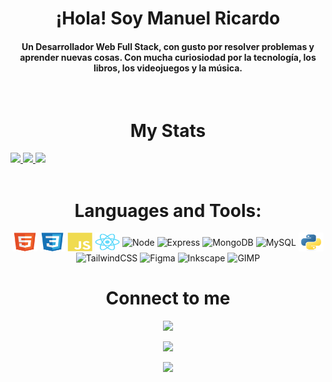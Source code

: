 ###
<h1 align="center">¡Hola! Soy Manuel Ricardo</h1>
<h4 align="center">
Un Desarrollador Web Full Stack, con gusto por resolver problemas y aprender nuevas cosas. Con mucha curiosiodad por la tecnología, los libros, los videojuegos y la música.
</h4>

<br>

<h1 align="center">My Stats</h1>
<div>
  <a href="https://github.com/manuel101284/manuel101284.git">
    <img height="160em" src="http://github-readme-streak-stats.herokuapp.com?user=manuel101284&theme=noctis_minimus" />
    <img height="160em" src="https://github-readme-stats.vercel.app/api?username=manuel101284&show_icons=true&theme=noctis_minimus" />
    <img height="160em" src="https://github-readme-stats.vercel.app/api/top-langs/?username=manuel101284&theme=noctis_minimus" />
  </a>
  
</div>


<div align="center" style="display: inline_block"><br>
  <h1 align="center">Languages and Tools:</h1>
  <img align="center" alt="HTML" height="30" width="40" src="https://raw.githubusercontent.com/devicons/devicon/master/icons/html5/html5-original.svg">
  <img align="center" alt="CSS" height="30" width="40" src="https://raw.githubusercontent.com/devicons/devicon/master/icons/css3/css3-original.svg">
  <img align="center" alt="Js" height="30" width="40" src="https://raw.githubusercontent.com/devicons/devicon/master/icons/javascript/javascript-plain.svg">
  <img align="center" alt="React" height="30" width="40" src="https://raw.githubusercontent.com/devicons/devicon/master/icons/react/react-original.svg">
  <img align="center" alt="Node" height="30" width="40" src="https://cdn.jsdelivr.net/gh/devicons/devicon/icons/nodejs/nodejs-original.svg">
  <img align="center" alt="Express" height="30" width="40" src="https://cdn.jsdelivr.net/gh/devicons/devicon/icons/express/express-original.svg">
  <img align="center" alt="MongoDB" height="30" width="40" src="https://cdn.jsdelivr.net/gh/devicons/devicon/icons/mongodb/mongodb-original.svg">
  <img align="center" alt="MySQL" height="30" width="40" src="https://cdn.jsdelivr.net/gh/devicons/devicon/icons/mysql/mysql-original.svg">
  <img align="center" alt="Python" height="30" width="40" src="https://raw.githubusercontent.com/devicons/devicon/master/icons/python/python-original.svg">
  <img align="center" alt="TailwindCSS" height="30" width="40" src="https://cdn.jsdelivr.net/gh/devicons/devicon/icons/tailwindcss/tailwindcss-plain.svg">
  <img align="center" alt="Figma" height="30" width="40" src="https://cdn.jsdelivr.net/gh/devicons/devicon/icons/figma/figma-original.svg">
  <img align="center" alt="Inkscape" height="30" width="40" src="https://cdn.jsdelivr.net/gh/devicons/devicon/icons/inkscape/inkscape-original.svg">
  <img align="center" alt="GIMP" height="30" width="40" src="https://cdn.jsdelivr.net/gh/devicons/devicon/icons/gimp/gimp-original.svg">
  
  </div>
  
<h1 align="center">Connect to me</h1>
<div align="center" style="display: inline_block"> 
  <a href="https://www.linkedin.com/in/manuelricardocc/" target="_blank"><img src="https://img.shields.io/badge/-LinkedIn-%230077B5?style=for-the-badge&logo=linkedin&logoColor=Violet" target="_blank"></a>
  
  <a href="https://discord.manuel101284#9918" target="blank"><img src="https://img.shields.io/badge/-Discord-%235865F2?style=for-the-badge&logo=Discord&logoColor=white" /></a>
  
  <a href="https://t.me/Manuel101284" target="blank"><img src="https://img.shields.io/badge/-Telegram-%232AABEE?style=for-the-badge&logo=Telegram&logoColor=white" /></a>
</div>  


  
  
##

<!--
**manuel101284/manuel101284** is a ✨ _special_ ✨ repository because its `README.md` (this file) appears on your GitHub profile.

Here are some ideas to get you started:

- 🔭 I’m currently working on ...
- 🌱 I’m currently learning ...
- 👯 I’m looking to collaborate on ...
- 🤔 I’m looking for help with ...
- 💬 Ask me about ...
- 📫 How to reach me: ...
- 😄 Pronouns: ...
- ⚡ Fun fact: ...
-->
